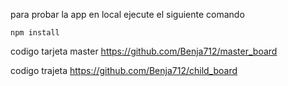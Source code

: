 para probar la app en local ejecute el siguiente comando

```
npm install
```

codigo tarjeta master <https://github.com/Benja712/master_board>


codigo trajeta <https://github.com/Benja712/child_board>
